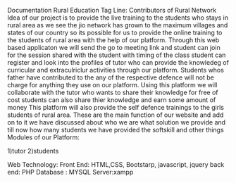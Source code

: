 Documentation 
Rural Education 
Tag Line: Contributors of Rural Network
Idea of our project is to provide the live training to the students who stays in rural area as we see the jio network has grown to the maximum villages and states of our country so its possible for us to provide the online training to the students of rural area with the help of our platform.  Through this web based applicaton we will send the go to meeting link and student can join for the session shared with the student with timing of the class student can register and look  into the profiles of tutor who can provide the  knowledeg of curricular and extraculriclur activities  through our platform. Students whos father have contributed to the any of the respective defence will not be charge for anything they use on our platform. Using this platform we will collaborate  with the tutor who wants  to share their knowledge for free of cost students can also share thier knowledge and earn some amount of money This platform will also provide the self defence  trainings to the girls students of rural area.  These are the main function of our website and add on  to it we have discussed about who we are what solution we provide and till now how many students  we have provided the softskill and other things
Modules of our Platform:

1)tutor
2)students


 Web Technology: 
 Front End: HTML,CSS, Bootstarp, javascript, jquery
 back end: PHP
 Database : MYSQL
 Server:xampp
 
 
 
